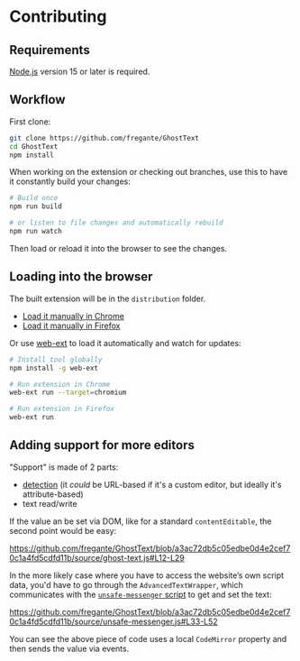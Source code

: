 # Contributing

## Requirements

[Node.js](https://nodejs.org/en/download/) version 15 or later is required.

## Workflow

First clone:

```sh
git clone https://github.com/fregante/GhostText
cd GhostText
npm install
```

When working on the extension or checking out branches, use this to have it constantly build your changes:

```sh
# Build once
npm run build

# or listen to file changes and automatically rebuild
npm run watch
```

Then load or reload it into the browser to see the changes.

## Loading into the browser

The built extension will be in the `distribution` folder.

- [Load it manually in Chrome](https://www.smashingmagazine.com/2017/04/browser-extension-edge-chrome-firefox-opera-brave-vivaldi/#google-chrome-opera-vivaldi)
- [Load it manually in Firefox](https://www.smashingmagazine.com/2017/04/browser-extension-edge-chrome-firefox-opera-brave-vivaldi/#mozilla-firefox)

Or use [web-ext](https://github.com/mozilla/web-ext) to load it automatically and watch for updates:

```sh
# Install tool globally
npm install -g web-ext
```

```sh
# Run extension in Chrome
web-ext run --target=chromium
```

```sh
# Run extension in Firefox
web-ext run
```

## Adding support for more editors

"Support" is made of 2 parts:

- [detection]([url](https://github.com/fregante/GhostText/blob/a3ac72db5c05edbe0d4e2cef70c1a4fd5cdfd11b/source/ghost-text.js#L71-L88)) (it _could_ be URL-based if it's a custom editor, but ideally it's attribute-based)
- text read/write

If the value an be set via DOM, like for a standard `contentEditable`, the second point would be easy:

https://github.com/fregante/GhostText/blob/a3ac72db5c05edbe0d4e2cef70c1a4fd5cdfd11b/source/ghost-text.js#L12-L29

In the more likely case where you have to access the website’s own script data, you'd have to go through the `AdvancedTextWrapper`, which communicates with the [`unsafe-messenger` script](https://github.com/fregante/GhostText/blob/main/source/unsafe-messenger.js) to get and set the text:

https://github.com/fregante/GhostText/blob/a3ac72db5c05edbe0d4e2cef70c1a4fd5cdfd11b/source/unsafe-messenger.js#L33-L52

You can see the above piece of code uses a local `CodeMirror` property and then sends the value via events.

